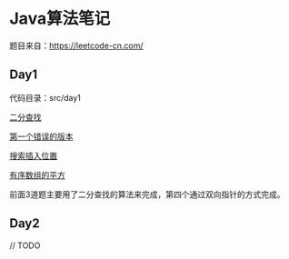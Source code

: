 # Java算法笔记

题目来自：https://leetcode-cn.com/

## Day1

代码目录：src/day1

[二分查找](https://leetcode-cn.com/problems/binary-search/)

[第一个错误的版本](https://leetcode-cn.com/problems/first-bad-version/)

[搜索插入位置](https://leetcode-cn.com/problems/search-insert-position/)

[有序数组的平方](https://leetcode-cn.com/problems/squares-of-a-sorted-array/)

前面3道题主要用了二分查找的算法来完成，第四个通过双向指针的方式完成。

## Day2

// TODO